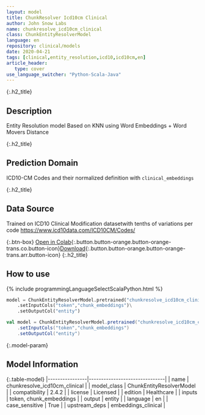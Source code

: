 ```yaml
---
layout: model
title: ChunkResolver Icd10cm Clinical
author: John Snow Labs
name: chunkresolve_icd10cm_clinical
class: ChunkEntityResolverModel
language: en
repository: clinical/models
date: 2020-04-21
tags: [clinical,entity_resolution,icd10,icd10cm,en]
article_header:
   type: cover
use_language_switcher: "Python-Scala-Java"
---
```


{:.h2_title}
## Description
Entity Resolution model Based on KNN using Word Embeddings + Word Movers Distance  


{:.h2_title}
## Prediction Domain
ICD10-CM Codes and their normalized definition with `clinical_embeddings`

{:.h2_title}
## Data Source
Trained on ICD10 Clinical Modification datasetwith tenths of variations per code
https://www.icd10data.com/ICD10CM/Codes/  

{:.btn-box}
[Open in Colab](https://colab.research.google.com/github/JohnSnowLabs/spark-nlp-workshop/blob/master/jupyter/enterprise/healthcare/EntityResolution_ICD10_RxNorm_Detailed.ipynb){:.button.button-orange.button-orange-trans.co.button-icon}[Download](https://s3.amazonaws.com/auxdata.johnsnowlabs.com/clinical/models/chunkresolve_icd10cm_clinical_en_2.4.5_2.4_1587491222166.zip){:.button.button-orange.button-orange-trans.arr.button-icon}
{:.h2_title}
## How to use 
<div class="tabs-box" markdown="1">

{% include programmingLanguageSelectScalaPython.html %}

```python
model = ChunkEntityResolverModel.pretrained("chunkresolve_icd10cm_clinical","en","clinical/models")\
	.setInputCols("token","chunk_embeddings")\
	.setOutputCol("entity")
```

```scala
val model = ChunkEntityResolverModel.pretrained("chunkresolve_icd10cm_clinical","en","clinical/models")
	.setInputCols("token","chunk_embeddings")
	.setOutputCol("entity")
```
</div>



{:.model-param}
## Model Information

{:.table-model}
|----------------|-------------------------------|
| name           | chunkresolve_icd10cm_clinical |
| model_class    | ChunkEntityResolverModel      |
| compatibility  | 2.4.2                         |
| license        | Licensed                      |
| edition        | Healthcare                    |
| inputs         | token, chunk_embeddings       |
| output         | entity                        |
| language       | en                            |
| case_sensitive | True                          |
| upstream_deps  | embeddings_clinical           |


